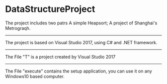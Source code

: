 # DataStructureProject


The project includes two patrs
A simple Heapsort;
A project of Shanghai's Metrograqh.

-----------------------------------------------------------------------------
The project is based on Visual Studio 2017, using C# and .NET framework.

-----------------------------------------------------------------------------
The File "T" is a project created by Visual Studio 2017

-----------------------------------------------------------------------------
The File "execute" contains the setup application, you can use it on any Windows10 based computer.

